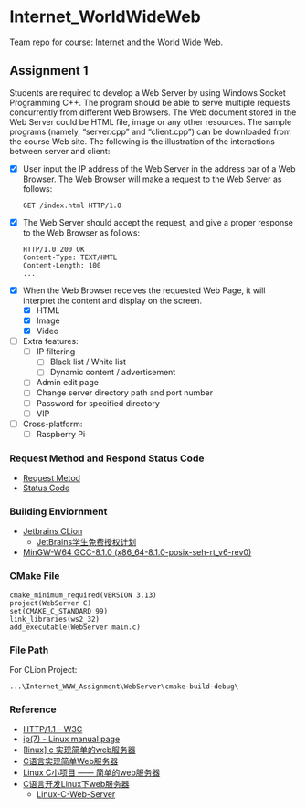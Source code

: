 # Internet_WorldWideWeb
Team repo for course: Internet and the World Wide Web.

## Assignment 1
Students are required to develop a Web Server by using Windows Socket
Programming C++. The program should be able to serve multiple requests
concurrently from different Web Browsers. The Web document stored in the Web
Server could be HTML file, image or any other resources. The sample programs
(namely, “server.cpp” and “client.cpp”) can be downloaded from the course Web site.
The following is the illustration of the interactions between server and client:
- [x] User input the IP address of the Web Server in the address bar of a Web Browser. 
  The Web Browser will make a request to the Web Server as follows: <br/>
   ```
   GET /index.html HTTP/1.0
   ```
- [x] The Web Server should accept the request, and give a proper response to the Web Browser as follows: <br/>
   ``` 
   HTTP/1.0 200 OK
   Content-Type: TEXT/HMTL
   Content-Length: 100
   ...
   ``` 
- [x] When the Web Browser receives the requested Web Page, it will interpret the content and display on the screen.
   - [x] HTML
   - [x] Image
   - [x] Video
- [ ] Extra features:
   - [ ] IP filtering
      - [ ] Black list / White list
      - [ ] Dynamic content / advertisement
   - [ ] Admin edit page
   - [ ] Change server directory path and port number
   - [ ] Password for specified directory
   - [ ] VIP
 - [ ] Cross-platform:
   - [ ] Raspberry Pi

### Request Method and Respond Status Code 
   - [Request Metod](https://github.com/RainySummerLuo/Internet_WWW_Assignment/wiki/Method-for-Request)
   - [Status Code](https://github.com/RainySummerLuo/Internet_WWW_Assignment/wiki/Status-Code-for-Response)

### Building Enviornment 
   - [Jetbrains CLion](https://www.jetbrains.com/clion/)
      - [JetBrains学生免费授权计划](https://www.jetbrains.com/zh/student/)
   - [MinGW-W64 GCC-8.1.0 (x86_64-8.1.0-posix-seh-rt_v6-rev0)](http://sourceforge.net/projects/mingw-w64/files/Toolchains%20targetting%20Win32/Personal%20Builds/mingw-builds/installer/mingw-w64-install.exe/download)

### CMake File
   ```
   cmake_minimum_required(VERSION 3.13)
   project(WebServer C)
   set(CMAKE_C_STANDARD 99)
   link_libraries(ws2_32)
   add_executable(WebServer main.c)
   ```

### File Path
   For CLion Project: 
   ```
   ...\Internet_WWW_Assignment\WebServer\cmake-build-debug\
   ```

### Reference
   - [HTTP/1.1 - W3C](https://www.w3.org/Protocols/HTTP/1.1/rfc2616bis/draft-lafon-rfc2616bis-03.html)
   - [ip(7) - Linux manual page](http://man7.org/linux/man-pages/man7/ip.7.html)
   - [\[linux\] c 实现简单的web服务器](https://blog.csdn.net/tzshlyt/article/details/53392556)
   - [C语言实现简单Web服务器](https://www.jianshu.com/p/592b631e1ff1)
   - [Linux C小项目 —— 简单的web服务器](https://blog.csdn.net/trb331617/article/details/79264933)
   - [C语言开发Linux下web服务器](https://blog.csdn.net/yueguanghaidao/article/details/8450938)
      - [Linux-C-Web-Server](https://github.com/Skycrab/Linux-C-Web-Server)

